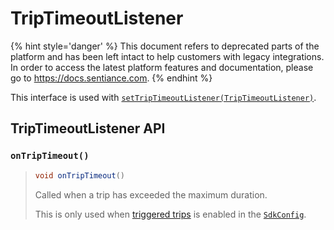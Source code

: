 # TripTimeoutListener

{% hint style='danger' %} This document refers to deprecated parts of the platform and has been left intact to help customers with legacy integrations. In order to access the latest platform features and documentation, please go to https://docs.sentiance.com. {% endhint %}

This interface is used with [`setTripTimeoutListener(TripTimeoutListener)`](../sentiance.md#settriptimeoutlistener).

## TripTimeoutListener API

### `onTripTimeout()`

> ```java
> void onTripTimeout()
> ```
>
> Called when a trip has exceeded the maximum duration.
>
> This is only used when [triggered trips](../../../appendix/controlled-detections/controlled-trips-only.md) is enabled in the [`SdkConfig`](../sdkconfig/).
